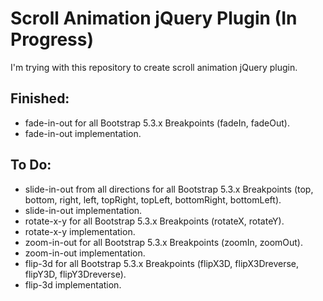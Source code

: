 # Scroll Animation jQuery Plugin (In Progress)
I'm trying with this repository to create scroll animation jQuery plugin.

## Finished:
- fade-in-out for all Bootstrap 5.3.x Breakpoints (fadeIn, fadeOut).
- fade-in-out implementation.

## To Do: 
- slide-in-out from all directions for all Bootstrap 5.3.x Breakpoints (top, bottom, right, left, topRight, topLeft, bottomRight, bottomLeft).
- slide-in-out implementation.
- rotate-x-y for all Bootstrap 5.3.x Breakpoints (rotateX, rotateY).
- rotate-x-y implementation.
- zoom-in-out for all Bootstrap 5.3.x Breakpoints (zoomIn, zoomOut).
- zoom-in-out implementation.
- flip-3d for all Bootstrap 5.3.x Breakpoints (flipX3D, flipX3Dreverse, flipY3D, flipY3Dreverse).
- flip-3d implementation.